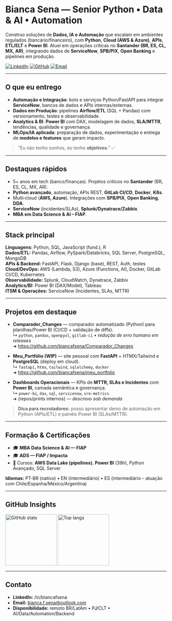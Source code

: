 # Bianca Sena — Senior Python • Data & AI • Automation

Construo soluções de **Dados, IA e Automação** que escalam em ambientes regulados (bancário/financeiro), com **Python**, **Cloud (AWS & Azure)**, **APIs**, **ETL/ELT** e **Power BI**. Atuei em operações críticas no **Santander (BR, ES, CL, MX, AR)**, integrando dados de **ServiceNow**, **SPB/PIX**, **Open Banking** e pipelines em produção.

[![LinkedIn](https://img.shields.io/badge/LinkedIn-bfiancafsena-0077B5?style=for-the-badge&logo=linkedin&logoColor=white)](https://www.linkedin.com/in/biancafsena)
[![GitHub](https://img.shields.io/badge/GitHub-biancafsena-181717?style=for-the-badge&logo=github&logoColor=white)](https://github.com/biancafsena)
[![Email](https://img.shields.io/badge/Email-bianca.f.sena%40outlook.com-5c5c5c?style=for-the-badge&logo=microsoft-outlook&logoColor=white)](mailto:bianca.f.sena@outlook.com)

---

## O que eu entrego
- **Automação e Integração**: bots e serviços Python/FastAPI para integrar **ServiceNow**, bancos de dados e APIs internas/externas.
- **Dados em Produção**: pipelines **Airflow/ETL** (SQL + Pandas) com versionamento, testes e observabilidade.
- **Analytics & BI**: **Power BI** com DAX, modelagem de dados, **SLA/MTTR**, tendências, qualidade e governança.
- **MLOps/IA aplicada**: preparação de dados, experimentação e entrega de **modelos e features** que geram impacto.

> “Eu não tenho sonhos, eu tenho **objetivos**.” ✅

---

## Destaques rápidos
- 5+ anos em tech (banco/finanças). Projetos críticos no **Santander** (BR, ES, CL, MX, AR).
- **Python avançado**, automação, APIs REST, **GitLab CI/CD**, **Docker**, **K8s**.
- Multi‑cloud (**AWS, Azure**). Integrações com **SPB/PIX**, **Open Banking**, **DDA**.
- **ServiceNow** (incidentes/SLAs), **Splunk/Dynatrace/Zabbix**.
- **MBA em Data Science & AI – FIAP**.

---

## Stack principal
**Linguagens:** Python, SQL, JavaScript (fund.), R  
**Dados/ETL:** Pandas, Airflow, PySpark/Databricks, SQL Server, PostgreSQL, MongoDB  
**APIs & Backend:** FastAPI, Flask, Django (base), REST, Auth, testes  
**Cloud/DevOps:** AWS (Lambda, S3), Azure (Functions, AI), Docker, GitLab CI/CD, Kubernetes  
**Observabilidade:** Splunk, CloudWatch, Dynatrace, Zabbix  
**Analytics/BI:** Power BI (DAX/Model), Tableau  
**ITSM & Operações:** ServiceNow (Incidentes, SLAs, MTTR)

---

## Projetos em destaque
- **Comparador_Changes** — comparador automatizado (Python) para planilhas/Power BI (CI/CD + validação de diffs).  
  ↳ `python`, `pandas`, `openpyxl`, `gitlab-ci` • *redução de erro humano em releases*  
  ➜ https://github.com/biancafsena/Comparador_Changes

- **Meu_Portfólio (WIP)** — site pessoal com **FastAPI** + HTMX/Tailwind e **PostgreSQL** (deploy em cloud).  
  ↳ `fastapi`, `htmx`, `tailwind`, `sqlalchemy`, `docker`  
  ➜ https://github.com/biancafsena/meu_portfolio

- **Dashboards Operacionais** — KPIs de **MTTR, SLAs e Incidentes** com **Power BI**, camada semântica e governança.  
  ↳ `power-bi`, `dax`, `sql`, `servicenow`, `sre-metrics`  
  ➜ (repos/prints internos) *— descrevo sob demanda*

> **Dica para recrutadores:** posso apresentar demo de automação em Python (APIs/ETL) e painéis Power BI (SLAs/MTTR).

---

## Formação & Certificações
- 🎓 **MBA Data Science & AI — FIAP**  
- 🎓 **ADS — FIAP / Impacta**  
- 🏅 Cursos: **AWS Data Lake (pipelines)**, **Power BI** (39h), Python Avançado, SQL Server

**Idiomas:** PT‑BR (nativo) • EN (intermediário) • ES (intermediário – atuação com Chile/Espanha/México/Argentina)

---

## GitHub Insights
<p align="left">
  <img height="160" src="https://github-readme-stats.vercel.app/api?username=biancafsena&show_icons=true&theme=tokyonight&count_private=true&include_all_commits=true" alt="GitHub stats"/>
  <img height="160" src="https://github-readme-stats.vercel.app/api/top-langs/?username=biancafsena&layout=compact&langs_count=8&theme=tokyonight" alt="Top langs"/>
</p>

---

## Contato
- **LinkedIn:** /in/biancafsena  
- **Email:** bianca.f.sena@outlook.com  
- **Disponibilidade:** remoto BR/LatAm • PJ/CLT • AI/Data/Automation/Backend


